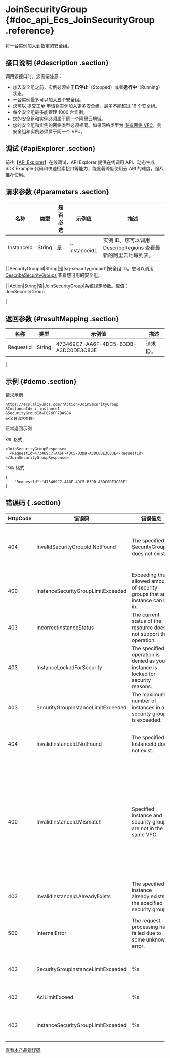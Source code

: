 # JoinSecurityGroup {#doc_api_Ecs_JoinSecurityGroup .reference}

将一台实例加入到指定的安全组。

## 接口说明 {#description .section}

调用该接口时，您需要注意：

-   加入安全组之前，实例必须处于**已停止**（Stopped）或者**运行中**（Running）状态。
-   一台实例最多可以加入五个安全组。
-   您可以 [提交工单](https://workorder-intl.console.aliyun.com/#/ticket/createIndex) 申请将实例加入更多安全组，最多不能超过 16 个安全组。
-   每个安全组最多能管理 1000 台实例。
-   您的安全组和实例必须属于同一个阿里云地域。
-   您的安全组和实例的网络类型必须相同。如果网络类型为 [专有网络 VPC](~~34217~~)，则安全组和实例必须属于同一个 VPC。

## 调试 {#apiExplorer .section}

前往【[API Explorer](https://api.aliyun.com/#product=Ecs&api=JoinSecurityGroup)】在线调试，API Explorer 提供在线调用 API、动态生成 SDK Example 代码和快速检索接口等能力，能显著降低使用云 API 的难度，强烈推荐使用。

## 请求参数 {#parameters .section}

|名称|类型|是否必选|示例值|描述|
|--|--|----|---|--|
|InstanceId|String|是|i-instanceid1|实例 ID。您可以调用 [DescribeRegions](~~25609~~) 查看最新的阿里云地域列表。

 |
|SecurityGroupId|String|是|sg-securitygroupid1|安全组 ID。您可以调用 [DescribeSecurityGroups](~~25556~~) 查看您可用的安全组。

 |
|Action|String|否|JoinSecurityGroup|系统规定参数。取值：JoinSecurityGroup

 |

## 返回参数 {#resultMapping .section}

|名称|类型|示例值|描述|
|--|--|---|--|
|RequestId|String|473469C7-AA6F-4DC5-B3DB-A3DC0DE3C83E|请求 ID。

 |

## 示例 {#demo .section}

请求示例

``` {#request_demo}
https://ecs.aliyuncs.com/?Action=JoinSecurityGroup
&InstanceId= i-instance1
&SecurityGroupId=F876FF7BA984
&<公共请求参数>
```

正常返回示例

`XML` 格式

``` {#xml_return_success_demo}
<JoinSecurityGroupResponse>
  <RequestId>473469C7-AA6F-4DC5-B3DB-A3DC0DE3C83E</RequestId>
</JoinSecurityGroupResponse>

```

`JSON` 格式

``` {#json_return_success_demo}
{
	"RequestId":"473469C7-AA6F-4DC5-B3DB-A3DC0DE3C83E"
}
```

## 错误码 { .section}

|HttpCode|错误码|错误信息|描述|
|--------|---|----|--|
|404|InvalidSecurityGroupId.NotFound|The specified SecurityGroupId does not exist.|指定的安全组在该用户账号下不存在，请您检查安全组id是否正确。|
|400|InstanceSecurityGroupLimitExceeded|Exceeding the allowed amount of security groups that an instance can be in.|加入安全组失败，该实例加入的安全组数量已达到上限。|
|403|IncorrectInstanceStatus|The current status of the resource does not support this operation.|该资源目前的状态不支持此操作。|
|403|InstanceLockedForSecurity|The specified operation is denied as your instance is locked for security reasons.|实例被安全锁定，指定的操作无法完成。|
|403|SecurityGroupInstanceLimitExceeded|The maximum number of instances in a security group is exceeded.|该安全组内已有的实例数量已超出最大限制。|
|404|InvalidInstanceId.NotFound|The specified InstanceId does not exist.|指定的实例不存在，请您检查实例ID是否正确。|
|400|InvalidInstanceId.Mismatch|Specified instance and security group are not in the same VPC.|指定的实例和安全组不属于同一个虚拟专有网络（包含另外两种特殊情况：1.实例不属于vpc类型的，安全组属于vpc类型2.实例属于vpc类型，安全组不属于vpc类型）。|
|403|InvalidInstanceId.AlreadyExists|The specified instance already exists in the specified security group.|指定的实例已存在于该安全组内。|
|500|InternalError|The request processing has failed due to some unknown error.|内部错误，请重试。如果多次尝试失败，请提交工单|
|403|SecurityGroupInstanceLimitExceeded|%s|该安全组内已有的实例数量已超出最大限制。|
|403|AclLimitExceed|%s|AccessPoint已超出限额值。|
|403|InstanceSecurityGroupLimitExceeded|%s|实例能加入的安全组数量已达上限制。|

[查看本产品错误码](https://error-center.aliyun.com/status/product/Ecs)


